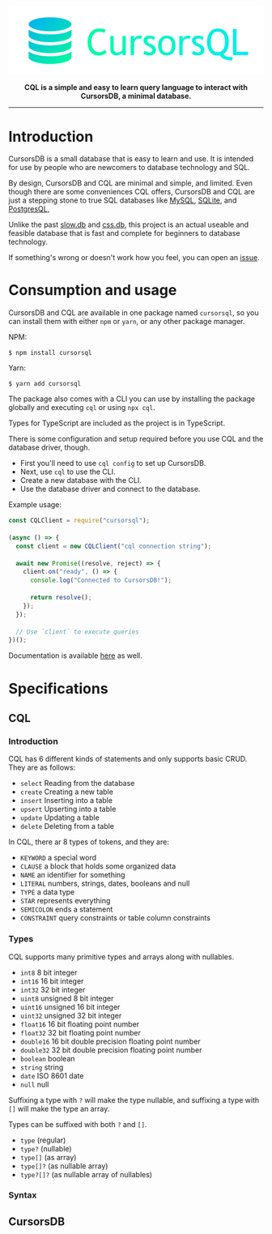 [![CQL Banner](./banner.png)](https://cursorsdottsx.github.io/cql)

<p align="center"><strong>CQL is a simple and easy to learn query language to interact with CursorsDB, a minimal database.</strong></p>

---

# Introduction

CursorsDB is a small database that is easy to learn and use. It is intended for use by people who are newcomers to database technology and SQL.

By design, CursorsDB and CQL are minimal and simple, and limited. Even though there are some conveniences CQL offers, CursorsDB and CQL are just a stepping stone to true SQL databases like [MySQL](https://www.mysql.com/), [SQLite](https://www.sqlite.org/index.html), and [PostgresQL](https://www.postgresql.org/),

Unlike the past [slow.db](https://www.npmjs.com/package/@aeroware/slow.db) and [css.db](https://www.npmjs.com/package/@aeroware/css.db), this project is an actual useable and feasible database that is fast and complete for beginners to database technology.

If something's wrong or doesn't work how you feel, you can open an [issue](https://github.com/cursorsdottsx/cql/issues).

# Consumption and usage

CursorsDB and CQL are available in one package named `cursorsql`, so you can install them with either `npm` or `yarn`, or any other package manager.

NPM:

```
$ npm install cursorsql
```

Yarn:

```
$ yarn add cursorsql
```

The package also comes with a CLI you can use by installing the package globally and executing `cql` or using `npx cql`.

Types for TypeScript are included as the project is in TypeScript.

There is some configuration and setup required before you use CQL and the database driver, though.

- First you'll need to use `cql config` to set up CursorsDB.
- Next, use `cql` to use the CLI.
- Create a new database with the CLI.
- Use the database driver and connect to the database.

Example usage:

```js
const CQLClient = require("cursorsql");

(async () => {
  const client = new CQLClient("cql connection string");
  
  await new Promise((resolve, reject) => {
    client.on("ready", () => {
      console.log("Connected to CursorsDB!");
      
      return resolve();
    });
  });

  // Use `client` to execute queries
})();
```

Documentation is available [here](https://cursorsdottsx.github.io/cql) as well.

# Specifications

## CQL

### Introduction

CQL has 6 different kinds of statements and only supports basic CRUD. They are as follows:

- `select` Reading from the database
- `create` Creating a new table
- `insert` Inserting into a table
- `upsert` Upserting into a table
- `update` Updating a table
- `delete` Deleting from a table

In CQL, there ar 8 types of tokens, and they are:

- `KEYWORD` a special word
- `CLAUSE` a block that holds some organized data
- `NAME` an identifier for something
- `LITERAL` numbers, strings, dates, booleans and null
- `TYPE` a data type
- `STAR` represents everything
- `SEMICOLON` ends a statement
- `CONSTRAINT` query constraints or table column constraints

### Types

CQL supports many primitive types and arrays along with nullables.

- `int8` 8 bit integer
- `int16` 16 bit integer
- `int32` 32 bit integer
- `uint8` unsigned 8 bit integer
- `uint16` unsigned 16 bit integer
- `uint32` unsigned 32 bit integer
- `float16` 16 bit floating point number
- `float32` 32 bit floating point number
- `double16` 16 bit double precision floating point number
- `double32` 32 bit double precision floating point number
- `boolean` boolean
- `string` string
- `date` ISO 8601 date
- `null` null

Suffixing a type with `?` will make the type nullable, and suffixing a type with `[]` will make the type an array.

Types can be suffixed with both `?` and `[]`.

- `type` (regular)
- `type?` (nullable)
- `type[]` (as array)
- `type[]?` (as nullable array)
- `type?[]?` (as nullable array of nullables)

### Syntax

## CursorsDB
